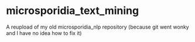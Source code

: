 # microsporidia_text_mining

A reupload of my old microsporidia_nlp repository (because git went wonky and I have no idea how to fix it)
